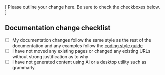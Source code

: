 [ Please outline your change here. Be sure to check the checkboxes below. ]

## Documentation change checklist

- [ ] My documentation changes follow the same style as the rest of the documentation and any examples follow the [coding style guide](https://dpp.dev/coding-standards.html)
- [ ] I have not moved any existing pages or changed any existing URLs without strong justification as to why
- [ ] I have not generated content using AI or a desktop utility such as grammarly.
